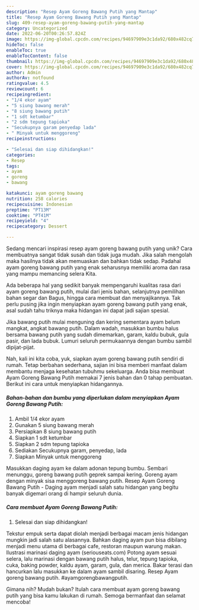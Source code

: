 ```yaml
---
description: "Resep Ayam Goreng Bawang Putih yang Mantap"
title: "Resep Ayam Goreng Bawang Putih yang Mantap"
slug: 409-resep-ayam-goreng-bawang-putih-yang-mantap
category: Uncategorized
date: 2022-06-20T00:26:57.824Z
image: https://img-global.cpcdn.com/recipes/94697909e3c1da92/680x482cq70/ayam-goreng-bawang-putih-foto-resep-utama.jpg
hideToc: false
enableToc: true
enableTocContent: false
thumbnail: https://img-global.cpcdn.com/recipes/94697909e3c1da92/680x482cq70/ayam-goreng-bawang-putih-foto-resep-utama.jpg
cover: https://img-global.cpcdn.com/recipes/94697909e3c1da92/680x482cq70/ayam-goreng-bawang-putih-foto-resep-utama.jpg
author: Admin
authorAv: notfound
ratingvalue: 4.5
reviewcount: 6
recipeingredient:
- "1/4 ekor ayam"
- "5 siung bawang merah"
- "8 siung bawang putih"
- "1 sdt ketumbar"
- "2 sdm tepung tapioka"
- "Secukupnya garam penyedap lada"
- " Minyak untuk menggoreng"
recipeinstructions:

- "Selesai dan siap dihidangkan!"
categories:
- Resep
tags:
- ayam
- goreng
- bawang

katakunci: ayam goreng bawang 
nutrition: 258 calories
recipecuisine: Indonesian
preptime: "PT13M"
cooktime: "PT41M"
recipeyield: "4"
recipecategory: Dessert

---
```





Sedang mencari inspirasi resep ayam goreng bawang putih yang unik? Cara membuatnya sangat tidak susah dan tidak juga mudah. Jika salah mengolah maka hasilnya tidak akan memuaskan dan bahkan tidak sedap. Padahal ayam goreng bawang putih yang enak seharusnya memiliki aroma dan rasa yang mampu memancing selera Kita.





Ada beberapa hal yang sedikit banyak mempengaruhi kualitas rasa dari ayam goreng bawang putih, mulai dari jenis bahan, selanjutnya pemilihan bahan segar dan Bagus, hingga cara membuat dan menyajikannya. Tak perlu pusing jika ingin menyiapkan ayam goreng bawang putih yang enak,      asal sudah tahu triknya maka hidangan ini dapat jadi sajian spesial.














Jika bawang putih mulai menguning dan kering sementara ayam belum mangkat, angkat bawang putih. Dalam wadah, masukkan bumbu halus bersama bawang putih yang sudah dimemarkan, garam, kaldu bubuk, gula pasir, dan lada bubuk. Lumuri seluruh permukaannya dengan bumbu sambil dipijat-pijat.






Nah, kali ini kita coba, yuk, siapkan ayam goreng bawang putih sendiri di rumah. Tetap berbahan sederhana, sajian ini bisa memberi manfaat dalam membantu menjaga kesehatan tubuhmu sekeluarga. Anda bisa membuat Ayam Goreng Bawang Putih memakai 7 jenis bahan dan 0 tahap pembuatan. Berikut ini cara untuk menyiapkan hidangannya.

<!--inarticleads1-->

##### Bahan-bahan dan bumbu yang diperlukan dalam menyiapkan Ayam Goreng Bawang Putih:

1. Ambil 1/4 ekor ayam
1. Gunakan 5 siung bawang merah
1. Persiapkan 8 siung bawang putih
1. Siapkan 1 sdt ketumbar
1. Siapkan 2 sdm tepung tapioka
1. Sediakan Secukupnya garam, penyedap, lada
1. Siapkan  Minyak untuk menggoreng


Masukkan daging ayam ke dalam adonan tepung bumbu. Sembari menunggu, goreng bawang putih geprek sampai kering. Goreng ayam dengan minyak sisa menggoreng bawang putih. Resep Ayam Goreng Bawang Putih - Daging ayam menjadi salah satu hidangan yang begitu banyak digemari orang di hampir seluruh dunia. 

<!--inarticleads2-->

##### Cara membuat Ayam Goreng Bawang Putih:


1. Selesai dan siap dihidangkan!

Tekstur empuk serta dapat diolah menjadi berbagai macam jenis hidangan mungkin jadi salah satu alasannya. Bahkan daging ayam pun bisa dibilang menjadi menu utama di berbagai cafe, restoran maupun warung makan. Ilustrasi marinasi daging ayam (seriouseats.com) Potong ayam sesuai selera, lalu marinasi dengan bawang putih halus, telur, tepung tapioka, cuka, baking powder, kaldu ayam, garam, gula, dan merica. Bakar terasi dan hancurkan lalu masukkan ke dalam ayam sambil disaring. Resep Ayam goreng bawang putih. #ayamgorengbawangputih. 

Gimana nih? Mudah bukan? Itulah cara membuat ayam goreng bawang putih yang bisa kamu lakukan di rumah. Semoga bermanfaat dan selamat mencoba!
